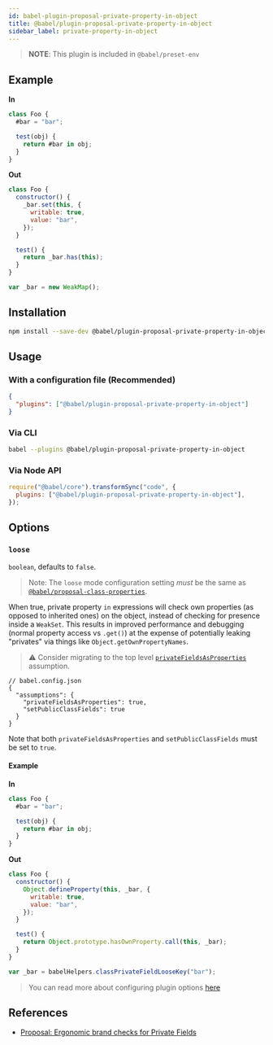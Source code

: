 ```yaml
---
id: babel-plugin-proposal-private-property-in-object
title: @babel/plugin-proposal-private-property-in-object
sidebar_label: private-property-in-object
---
```


> **NOTE**: This plugin is included in `@babel/preset-env`

## Example

**In**

```javascript
class Foo {
  #bar = "bar";

  test(obj) {
    return #bar in obj;
  }
}
```

**Out**

```javascript
class Foo {
  constructor() {
    _bar.set(this, {
      writable: true,
      value: "bar",
    });
  }

  test() {
    return _bar.has(this);
  }
}

var _bar = new WeakMap();
```

## Installation

```sh
npm install --save-dev @babel/plugin-proposal-private-property-in-object
```

## Usage

### With a configuration file (Recommended)

```json
{
  "plugins": ["@babel/plugin-proposal-private-property-in-object"]
}
```

### Via CLI

```sh
babel --plugins @babel/plugin-proposal-private-property-in-object
```

### Via Node API

```javascript
require("@babel/core").transformSync("code", {
  plugins: ["@babel/plugin-proposal-private-property-in-object"],
});
```

## Options

### `loose`

`boolean`, defaults to `false`.

> Note: The `loose` mode configuration setting _must_ be the same as [`@babel/proposal-class-properties`](plugin-proposal-class-properties.md).

When true, private property `in` expressions will check own properties (as opposed to inherited ones) on the object, instead of checking for presence inside a `WeakSet`. This results in improved
performance and debugging (normal property access vs `.get()`) at the expense
of potentially leaking "privates" via things like `Object.getOwnPropertyNames`.

> ⚠️ Consider migrating to the top level [`privateFieldsAsProperties`](assumptions.md#privatefieldsasproperties) assumption.

```jsonc
// babel.config.json
{
  "assumptions": {
    "privateFieldsAsProperties": true,
    "setPublicClassFields": true
  }
}
```

Note that both `privateFieldsAsProperties` and `setPublicClassFields` must be set to `true`.

#### Example

**In**

```javascript
class Foo {
  #bar = "bar";

  test(obj) {
    return #bar in obj;
  }
}
```

**Out**

```javascript
class Foo {
  constructor() {
    Object.defineProperty(this, _bar, {
      writable: true,
      value: "bar",
    });
  }

  test() {
    return Object.prototype.hasOwnProperty.call(this, _bar);
  }
}

var _bar = babelHelpers.classPrivateFieldLooseKey("bar");
```

> You can read more about configuring plugin options [here](https://babeljs.io/docs/en/plugins#plugin-options)

## References

- [Proposal: Ergonomic brand checks for Private Fields](https://github.com/tc39/proposal-private-fields-in-in)
